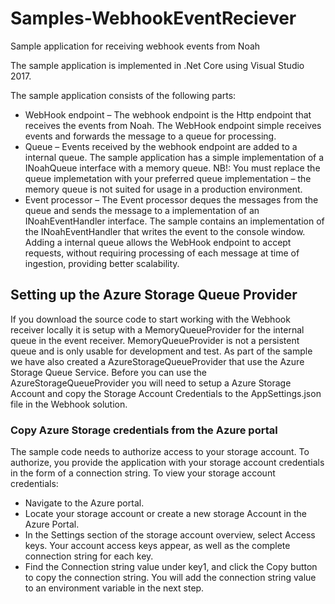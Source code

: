 # Samples-WebhookEventReciever
Sample application for receiving webhook events from Noah

The sample application is implemented in .Net Core using Visual Studio 2017.

The sample application consists of the following parts:
*	WebHook endpoint – The webhook endpoint is the Http endpoint that receives the events from Noah. The WebHook endpoint simple receives events and forwards the message to a queue for processing.
*	Queue – Events received by the webhook endpoint are added to a internal queue. The sample application has a simple implementation of a INoahQueue interface with a memory queue. NB!: You must replace the queue implemetation with your preferred queue implementation – the memory queue is not suited for usage in a production environment.
*	Event processor – The Event processor deques the messages from the queue and sends the message to a implementation of an INoahEventHandler interface. The sample contains an implementation of the INoahEventHandler that writes the event to the console window.  
Adding a internal queue allows the WebHook endpoint to accept requests, without requiring processing of each message at time of ingestion, providing better scalability.

## Setting up the Azure Storage Queue Provider
If you download the source code to start working with the Webhook receiver locally it is setup with a MemoryQueueProvider for the internal queue in the event receiver.
MemoryQueueProvider is not a persistent queue and is only usable for development and test.
As part of the sample we have also created a AzureStorageQueueProvider that use the Azure Storage Queue Service.
Before you can use the AzureStorageQueueProvider you will need to setup a Azure Storage Account and copy the Storage Account Credentials to the AppSettings.json file in the Webhook solution.

### Copy Azure Storage credentials from the Azure portal
The sample code needs to authorize access to your storage account. To authorize, you provide the application with your storage account credentials in the form of a connection string. To view your storage account credentials:
*	Navigate to the Azure portal.
*	Locate your storage account or create a new storage Account in the Azure Portal.
*	In the Settings section of the storage account overview, select Access keys. Your account access keys appear, as well as the complete connection string for each key.
*	Find the Connection string value under key1, and click the Copy button to copy the connection string. You will add the connection string value to an environment variable in the next step.
